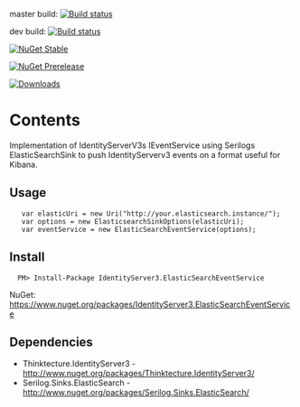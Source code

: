 master build: 
[![Build status](https://ci.appveyor.com/api/projects/status/5o9shqnmao5ln18w/branch/master?svg=true)](https://ci.appveyor.com/project/JohnKorsnes/identityserverv3-contrib/branch/master)

dev build: 
[![Build status](https://ci.appveyor.com/api/projects/status/5o9shqnmao5ln18w/branch/dev?svg=true)](https://ci.appveyor.com/project/JohnKorsnes/identityserverv3-contrib/branch/dev)

[![NuGet Stable](http://img.shields.io/nuget/v/IdentityServer3.ElasticSearchEventService.svg?style=flat)](https://www.nuget.org/packages/IdentityServer3.ElasticSearchEventService/)

[![NuGet Prerelease](https://img.shields.io/nuget/vpre/IdentityServer3.ElasticSearchEventService.svg)](https://www.nuget.org/packages/IdentityServer3.ElasticSearchEventService/)

[![Downloads](https://img.shields.io/nuget/dt/IdentityServer3.ElasticSearchEventService.svg)](https://www.nuget.org/packages/IdentityServer3.ElasticSearchEventService/)

# Contents

Implementation of IdentityServerV3s IEventService using Serilogs ElasticSearchSink to push IdentityServerv3 events on a format useful for Kibana.


## Usage

```
   var elasticUri = new Uri("http://your.elasticsearch.instance/");
   var options = new ElasticsearchSinkOptions(elasticUri);
   var eventService = new ElasticSearchEventService(options);
```

## Install

```
  PM> Install-Package IdentityServer3.ElasticSearchEventService
```

NuGet:
https://www.nuget.org/packages/IdentityServer3.ElasticSearchEventService


## Dependencies

 * Thinktecture.IdentityServer3 - http://www.nuget.org/packages/Thinktecture.IdentityServer3/
 * Serilog.Sinks.ElasticSearch - http://www.nuget.org/packages/Serilog.Sinks.ElasticSearch/
